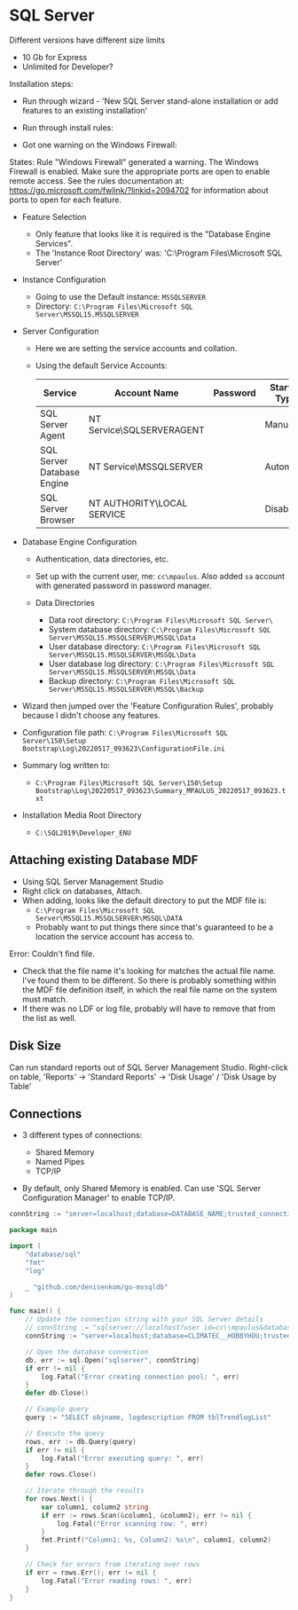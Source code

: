 # SQL Server

Different versions have different size limits

- 10 Gb for Express
- Unlimited for Developer?

Installation steps:

- Run through wizard - 'New SQL Server stand-alone installation or add features to an existing installation'

- Run through install rules:

 - Got one warning on the Windows Firewall:

 States: Rule "Windows Firewall" generated a warning.
 The Windows Firewall is enabled.
 Make sure the appropriate ports are open to enable remote access.
 See the rules documentation at: https://go.microsoft.com/fwlink/?linkid=2094702 for information about ports to open for each feature.

- Feature Selection
  - Only feature that looks like it is required is the "Database Engine Services".
  - The 'Instance Root Directory' was: 'C:\Program Files\Microsoft SQL Server\'

- Instance Configuration
  - Going to use the Default instance: `MSSQLSERVER`
  - Directory: `C:\Program Files\Microsoft SQL Server\MSSQL15.MSSQLSERVER`

- Server Configuration
  - Here we are setting the service accounts and collation.
  - Using the default Service Accounts:

    | Service                    | Account Name               | Password   | Startup Type   |
    | ---------                  | --------------             | ---------- | -------------- |
    | SQL Server Agent           | NT Service\SQLSERVERAGENT  |            | Manual         |
    | SQL Server Database Engine | NT Service\MSSQLSERVER     |            | Automatic      |
    | SQL Server Browser         | NT AUTHORITY\LOCAL SERVICE |            | Disabled       |

- Database Engine Configuration
  - Authentication, data directories, etc.
  - Set up with the current user, me: `cc\mpaulus`. Also added `sa` account with generated password in password manager.

  - Data Directories
    - Data root directory:         `C:\Program Files\Microsoft SQL Server\`
    - System database directory:   `C:\Program Files\Microsoft SQL Server\MSSQL15.MSSQLSERVER\MSSQL\Data`
    - User database directory:     `C:\Program Files\Microsoft SQL Server\MSSQL15.MSSQLSERVER\MSSQL\Data`
    - User database log directory: `C:\Program Files\Microsoft SQL Server\MSSQL15.MSSQLSERVER\MSSQL\Data`
    - Backup directory:            `C:\Program Files\Microsoft SQL Server\MSSQL15.MSSQLSERVER\MSSQL\Backup`

- Wizard then jumped over the 'Feature Configuration Rules', probably because I didn't choose any features.

- Configuration file path: `C:\Program Files\Microsoft SQL Server\150\Setup Bootstrap\Log\20220517_093623\ConfigurationFile.ini`

- Summary log written to:
  - `C:\Program Files\Microsoft SQL Server\150\Setup Bootstrap\Log\20220517_093623\Summary_MPAULUS_20220517_093623.txt`

- Installation Media Root Directory
  - `C:\SQL2019\Developer_ENU`



## Attaching existing Database MDF

- Using SQL Server Management Studio
- Right click on databases, Attach.
- When adding, looks like the default directory to put the MDF file is:
  - `C:\Program Files\Microsoft SQL Server\MSSQL15.MSSQLSERVER\MSSQL\DATA`
  - Probably want to put things there since that's guaranteed to be a location the service account has access to.

Error: Couldn't find file.
- Check that the file name it's looking for matches the actual file name. I've found them to be different.
  So there is probably something within the MDF file definition itself, in which the real file name on the system must match.
- If there was no LDF or log file, probably will have to remove that from the list as well.


## Disk Size

Can run standard reports out of SQL Server Management Studio.
Right-click on table, 'Reports' -> 'Standard Reports' -> 'Disk Usage' / 'Disk Usage by Table'

## Connections

- 3 different types of connections:
  - Shared Memory
  - Named Pipes
  - TCP/IP

- By default, only Shared Memory is enabled. Can use 'SQL Server Configuration Manager' to enable TCP/IP.

```go
connString := "server=localhost;database=DATABASE_NAME;trusted_connection=yes;"
```

```go
package main

import (
    "database/sql"
    "fmt"
    "log"

    _ "github.com/denisenkom/go-mssqldb"
)

func main() {
    // Update the connection string with your SQL Server details
    // connString := "sqlserver://localhost?user id=cc\\mpaulus&database=CLIMATEC__HOBBYHOU"
    connString := "server=localhost;database=CLIMATEC__HOBBYHOU;trusted_connection=yes;"

    // Open the database connection
    db, err := sql.Open("sqlserver", connString)
    if err != nil {
        log.Fatal("Error creating connection pool: ", err)
    }
    defer db.Close()

    // Example query
    query := "SELECT objname, logdescription FROM tblTrendlogList"

    // Execute the query
    rows, err := db.Query(query)
    if err != nil {
        log.Fatal("Error executing query: ", err)
    }
    defer rows.Close()

    // Iterate through the results
    for rows.Next() {
        var column1, column2 string
        if err := rows.Scan(&column1, &column2); err != nil {
            log.Fatal("Error scanning row: ", err)
        }
        fmt.Printf("Column1: %s, Column2: %s\n", column1, column2)
    }

    // Check for errors from iterating over rows
    if err = rows.Err(); err != nil {
        log.Fatal("Error reading rows: ", err)
    }
}
```
